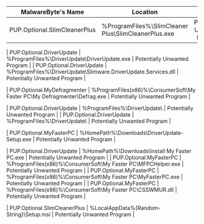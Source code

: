 | MalwareByte's Name | Location | Type |
|-|-|:-:|
| PUP.Optional.SlimCleanerPlus | %ProgramFiles%\SlimCleaner Plus\SlimCleanerPlus.exe | Potentially Unwanted Program |

| PUP.Optional.DriverUpdate | %ProgramFiles%\DriverUpdate\DriverUpdate.exe | Potentially Unwanted Program |
| PUP.Optional.DriverUpdate | %ProgramFiles%\DriverUpdate\Slimware.DriverUpdate.Services.dll | Potentially Unwanted Program |


| PUP.Optional.MyDefragmenter | %ProgramFiles(x86)%\ConsumerSoft\My Faster PC\My Defragmenter\Defrag.exe | Potentially Unwanted Program |

| PUP.Optional.DriverUpdate | %ProgramFiles%\DriverUpdate\ | Potentially Unwanted Program |
| PUP.Optional.DriverUpdate | %ProgramFiles%\DriverUpdate\ | Potentially Unwanted Program |

| PUP.Optional.MyFasterPC | %HomePath%\Downloads\DriverUpdate-Setup.exe | Potentially Unwanted Program |

| PUP.Optional.DriverUpdate | %HomePath%\Downloads\Install My Faster PC.exe | Potentially Unwanted Program |
| PUP.Optional.MyFasterPC | %ProgramFiles(x86)%\ConsumerSoft\My Faster PC\MFPCHelper.exe | Potentially Unwanted Program |
| PUP.Optional.MyFasterPC | %ProgramFiles(x86)%\ConsumerSoft\My Faster PC\MyFasterPC.exe | Potentially Unwanted Program |
| PUP.Optional.MyFasterPC | %ProgramFiles(x86)%\ConsumerSoft\My Faster PC\CSSWMUR.dll | Potentially Unwanted Program |

| PUP.Optional.SlimCleanerPlus | %LocalAppData%\{Random-String}\Setup.msi | Potentially Unwanted Program |
